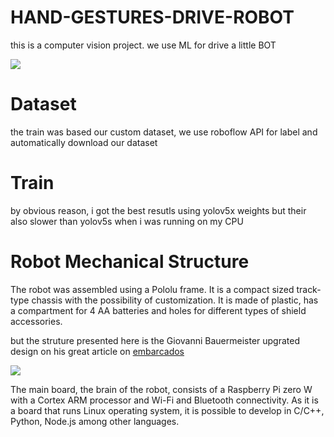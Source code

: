 # HAND-GESTURES-DRIVE-ROBOT
this is a computer vision project. we use ML for drive a little BOT

<img src="src/unnamed.gif"/>

# Dataset

the train was based our custom dataset, we use roboflow API for label and automatically download our dataset 

# Train 
by obvious reason, i got the best resutls using yolov5x weights but their also slower than yolov5s when i was running on my CPU 

# Robot Mechanical Structure

The robot was assembled using a Pololu frame. It is a compact sized track-type chassis with the possibility of customization. It is made of plastic, has a compartment for 4 AA batteries and holes for different types of shield accessories.

but the struture presented here is the Giovanni Bauermeister upgrated design on his great article on <a href="https://www.embarcados.com.br/mini-robo-com-camera-e-raspberry-pi-zero-w/">embarcados</a> 

<img src="https://www.embarcados.com.br/wp-content/uploads/2017/09/estrutura-3d-696x335.png" >

The main board, the brain of the robot, consists of a Raspberry Pi zero W with a Cortex ARM processor and Wi-Fi and Bluetooth connectivity. As it is a board that runs Linux operating system, it is possible to develop in C/C++, Python, Node.js among other languages. 

